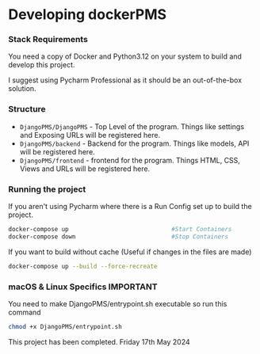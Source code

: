 # Developing dockerPMS

### Stack Requirements

You need a copy of Docker and Python3.12 on your system to build and develop this project.

I suggest using Pycharm Professional as it should be an out-of-the-box solution.

### Structure

- `DjangoPMS/DjangoPMS` - Top Level of the program. Things like settings and Exposing URLs will be registered here.
- `DjangoPMS/backend` - Backend for the program. Things like models, API will be registered here.
- `DjangoPMS/frontend` - frontend for the program. Things HTML, CSS, Views and URLs will be registered here.


### Running the project
If you aren't using Pycharm where there is a Run Config set up to build the project.
```bash
docker-compose up                             #Start Containers
docker-compose down                           #Stop Containers
```
If you want to build without cache (Useful if changes in the files are made)
```bash
docker-compose up --build --force-recreate
```


### macOS & Linux Specifics **IMPORTANT**
You need to make DjangoPMS/entrypoint.sh executable so run this command

```bash
chmod +x DjangoPMS/entrypoint.sh
```

This project has been completed. Friday 17th May 2024
